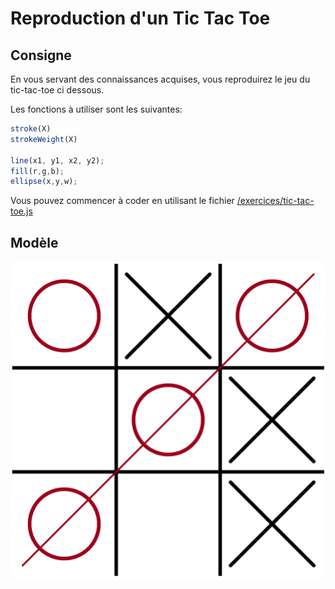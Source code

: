 # Reproduction d'un Tic Tac Toe 

## Consigne

En vous servant des connaissances acquises, vous reproduirez le jeu du tic-tac-toe ci dessous. 

Les fonctions à utiliser sont les suivantes: 

```javascript
stroke(X)
strokeWeight(X)

line(x1, y1, x2, y2);
fill(r,g,b);
ellipse(x,y,w);
```

Vous pouvez commencer à coder en utilisant le fichier [/exercices/tic-tac-toe.js](/code/exercices/tic-tac-toe.js)
## Modèle 

![tic tac toe](tictactoe-model.png)

